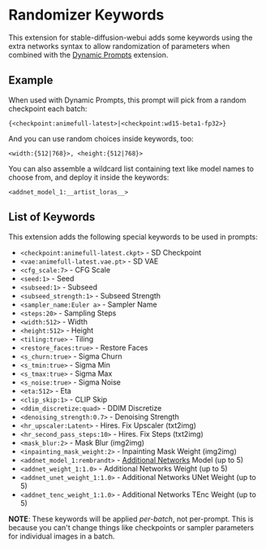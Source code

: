 # Randomizer Keywords
This extension for stable-diffusion-webui adds some keywords using the extra networks syntax to allow randomization of parameters when combined with the [Dynamic Prompts](https://github.com/adieyal/sd-dynamic-prompts/tree/main/sd_dynamic_prompts) extension.

## Example
When used with Dynamic Prompts, this prompt will pick from a random checkpoint each batch:

```
{<checkpoint:animefull-latest>|<checkpoint:wd15-beta1-fp32>}
```

And you can use random choices inside keywords, too:
```
<width:{512|768}>, <height:{512|768}>
```

You can also assemble a wildcard list containing text like model names to choose from, and deploy it inside the keywords:

```
<addnet_model_1:__artist_loras__>
```

## List of Keywords
This extension adds the following special keywords to be used in prompts:

- `<checkpoint:animefull-latest.ckpt>` - SD Checkpoint
- `<vae:animefull-latest.vae.pt>` - SD VAE
- `<cfg_scale:7>` - CFG Scale
- `<seed:1>` - Seed
- `<subseed:1>` - Subseed
- `<subseed_strength:1>` - Subseed Strength
- `<sampler_name:Euler a>` - Sampler Name
- `<steps:20>` - Sampling Steps
- `<width:512>` - Width
- `<height:512>` - Height
- `<tiling:true>` - Tiling
- `<restore_faces:true>` - Restore Faces
- `<s_churn:true>` - Sigma Churn
- `<s_tmin:true>` - Sigma Min
- `<s_tmax:true>` - Sigma Max
- `<s_noise:true>` - Sigma Noise
- `<eta:512>` - Eta
- `<clip_skip:1>` - CLIP Skip
- `<ddim_discretize:quad>` - DDIM Discretize
- `<denoising_strength:0.7>` - Denoising Strength
- `<hr_upscaler:Latent>` - Hires. Fix Upscaler (txt2img)
- `<hr_second_pass_steps:10>` - Hires. Fix Steps (txt2img)
- `<mask_blur:2>` - Mask Blur (img2img)
- `<inpainting_mask_weight:2>` - Inpainting Mask Weight (img2img)
- `<addnet_model_1:rembrandt>` - [Additional Networks](https://github.com/kohya-ss/sd-webui-additional-networks) Model (up to 5)
- `<addnet_weight_1:1.0>` - Additional Networks Weight (up to 5)
- `<addnet_unet_weight_1:1.0>` - Additional Networks UNet Weight (up to 5)
- `<addnet_tenc_weight_1:1.0>` - Additional Networks TEnc Weight (up to 5)

**NOTE**: These keywords will be applied *per-batch*, not per-prompt. This is because you can't change things like checkpoints or sampler parameters for individual images in a batch.
